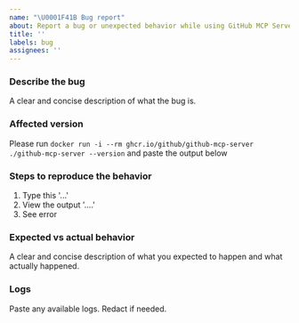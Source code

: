```yaml
---
name: "\U0001F41B Bug report"
about: Report a bug or unexpected behavior while using GitHub MCP Server
title: ''
labels: bug
assignees: ''
---
```


### Describe the bug

A clear and concise description of what the bug is.

### Affected version

Please run
`docker run -i --rm ghcr.io/github/github-mcp-server ./github-mcp-server --version`
and paste the output below

### Steps to reproduce the behavior

1. Type this '...'
2. View the output '....'
3. See error

### Expected vs actual behavior

A clear and concise description of what you expected to happen and what actually
happened.

### Logs

Paste any available logs. Redact if needed.
